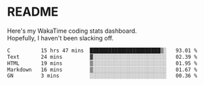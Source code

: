 # README

Here's my WakaTime coding stats dashboard.  
Hopefully, I haven't been slacking off.

<!--START_SECTION:waka-->

```txt
C          15 hrs 47 mins  ███████████████████████▒░   93.01 %
Text       24 mins         ▓░░░░░░░░░░░░░░░░░░░░░░░░   02.39 %
HTML       19 mins         ▒░░░░░░░░░░░░░░░░░░░░░░░░   01.95 %
Markdown   16 mins         ▒░░░░░░░░░░░░░░░░░░░░░░░░   01.67 %
GN         3 mins          ░░░░░░░░░░░░░░░░░░░░░░░░░   00.36 %
```

<!--END_SECTION:waka-->
